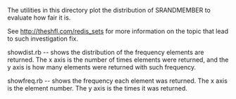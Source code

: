 The utilities in this directory plot the distribution of SRANDMEMBER to
evaluate how fair it is.

See http://theshfl.com/redis_sets for more information on the topic that lead
to such investigation fix.

showdist.rb -- shows the distribution of the frequency elements are returned.
The x axis is the number of times elements were returned, and
the y axis is how many elements were returned with such
frequency.

showfreq.rb -- shows the frequency each element was returned.
The x axis is the element number.
The y axis is the times it was returned.
